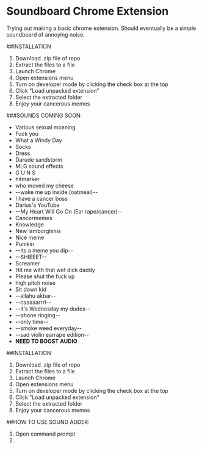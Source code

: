 # Soundboard Chrome Extension
Trying out making a basic chrome extension. Should eventually be a simple soundboard of annoying noise.

##INSTALLATION
  1. Download .zip file of repo
  2. Extract the files to a file
  3. Launch Chrome
  4. Open extensions menu
  5. Turn on developer mode by clicking the check box at the top
  6. Click "Load unpacked extension"
  7. Select the extracted folder
  8. Enjoy your cancerous memes

###SOUNDS COMING SOON:
  * Various sexual moaning
  * Fuck you
  * What a Windy Day
  * Socks
  * Dress
  * Darude sandstorm
  * MLG sound effects
  * G U N S
  * hitmarker
  * who moved my cheese
  * --wake me up inside (oatmeal)--
  * I have a cancer boss
  * Darius's YouTube
  * --My Heart Will Go On (Ear rape/cancer)--
  * Cancermemes
  * Knowledge
  * New lamborghinis
  * Nice meme
  * Pumkin
  * --Its a meme you dip--
  * --SHIEEET--
  * Screamer
  * Hit me with that wet dick daddy
  * Please shut the fuck up
  * high pitch noise
  * Sit down kid
  * --allahu akbar--
  * --caaaaarrrl--
  * --it's Wednesday my dudes--
  * --phone ringing--
  * --only time--
  * --smoke weed everyday--
  * --sad violin earrape edition--
  * **NEED TO BOOST AUDIO**

##INSTALLATION
  1. Download .zip file of repo
  2. Extract the files to a file
  3. Launch Chrome
  4. Open extensions menu
  5. Turn on developer mode by clicking the check box at the top
  6. Click "Load unpacked extension"
  7. Select the extracted folder
  8. Enjoy your cancerous memes

##HOW TO USE SOUND ADDER:
  1. Open command prompt
  2. 
  


